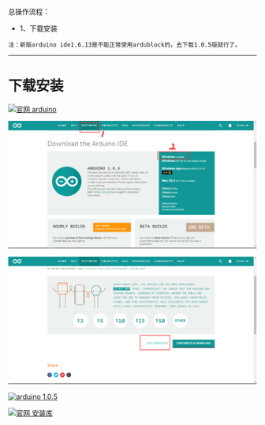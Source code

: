 总操作流程：
- 1、下载安装

`注：新版arduino ide1.6.13是不能正常使用ardublock的，去下载1.0.5版就行了。`

----------
# 下载安装
[![](https://img.shields.io/badge/官网-arduino-red.svg "官网 arduino")](https://www.arduino.cc/)

![](image/1-1.png)

![](image/1-2.png)

[![](https://img.shields.io/badge/arduino-1.0.5-green.svg "arduino 1.0.5")](https://pan.baidu.com/s/1ht7hsuK)

[![](https://img.shields.io/badge/官网-安装库-red.svg "官网 安装库")](https://www.arduino.cc/en/Guide/Libraries)
